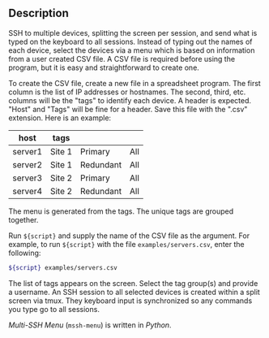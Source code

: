 ## Description

SSH to multiple devices, splitting the screen per session, and send what is typed on the keyboard to all sessions. Instead of typing out the names of each device, select the devices via a menu which is based on information from a user created CSV file. A CSV file is required before using the program, but it is easy and straightforward to create one.

To create the CSV file, create a new file in a spreadsheet program. The first column is the list of IP addresses or hostnames. The second, third, etc. columns will be the "tags" to identify each device. A header is expected. "Host" and "Tags" will be fine for a header. Save this file with the ".csv" extension. Here is an example:

| host    | tags   |           |     |
|---------|--------|-----------|-----|
| server1 | Site 1 | Primary   | All |
| server2 | Site 1 | Redundant | All |
| server3 | Site 2 | Primary   | All |
| server4 | Site 2 | Redundant | All |

The menu is generated from the tags. The unique tags are grouped together.

Run `${script}` and supply the name of the CSV file as the argument.  For example, to run `${script}` with the file `examples/servers.csv`, enter the following:

```bash
${script} examples/servers.csv
```

The list of tags appears on the screen. Select the tag group(s) and provide a username. An SSH session to all selected devices is created within a split screen via tmux. They keyboard input is synchronized so any commands you type go to all sessions.

_Multi-SSH Menu_ (`mssh-menu`) is written in _Python_.
